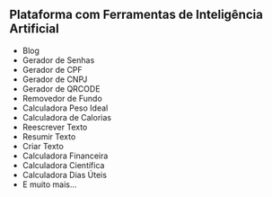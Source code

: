 ## Plataforma com Ferramentas de Inteligência Artificial

- Blog
- Gerador de Senhas
- Gerador de CPF
- Gerador de CNPJ
- Gerador de QRCODE
- Removedor de Fundo
- Calculadora Peso Ideal
- Calculadora de Calorias
- Reescrever Texto
- Resumir Texto
- Criar Texto
- Calculadora Financeira
- Calculadora Científica
- Calculadora Dias Úteis
- E muito mais...

